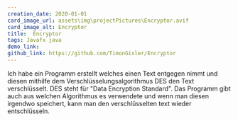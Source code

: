 ```yaml
---
creation_date: 2020-01-01
card_image_url: assets\img\projectPictures\Encryptor.avif
card_image_alt: Encryptor
title:  Encryptor
tags: Javafx java
demo_link: 
github_link: https://github.com/TimonGisler/Encryptor
---
```


Ich habe ein Programm erstellt welches einen Text entgegen nimmt und diesen mithilfe dem Verschlüsselungsalgorithmus DES den Text verschlüsselt. DES steht für "Data Encryption Standard". Das Programm gibt auch aus welchen Algorithmus es verwendete und wenn man diesen irgendwo speichert, kann man den verschlüsselten text wieder entschlüsseln.

